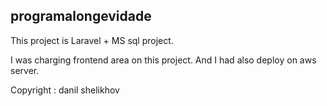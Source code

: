## programalongevidade

This project is Laravel + MS sql project.

I was charging frontend area on this project. And I had also deploy on aws server.

Copyright : danil shelikhov
